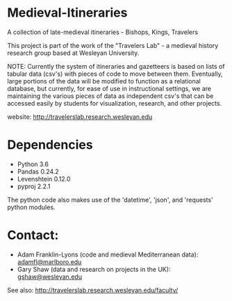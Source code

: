 # Medieval-Itineraries
A collection of late-medieval itineraries - Bishops, Kings, Travelers

This project is part of the work of the "Travelers Lab" - a medieval history research 
group based at Wesleyan University.

NOTE: Currently the system of itineraries and gazetteers is based on lists of tabular
data (csv's) with pieces of code to move between them.  Eventually, large portions of
the data will be modified to function as a relational database, but currently, for
ease of use in instructional settings, we are maintaining the various pieces of data
as independent csv's that can be accessed easily by students for visualization, 
research, and other projects.

website: http://travelerslab.research.wesleyan.edu


# Dependencies
* Python 3.6
* Pandas 0.24.2
* Levenshtein 0.12.0
* pyproj 2.2.1

The python code also makes use of the 'datetime', 'json', and 'requests' python modules. 


# Contact:

* Adam Franklin-Lyons (code and medieval Mediterranean data): adamfl@marlboro.edu
* Gary Shaw (data and research on projects in the UK): gshaw@wesleyan.edu

See also: http://travelerslab.research.wesleyan.edu/faculty/
